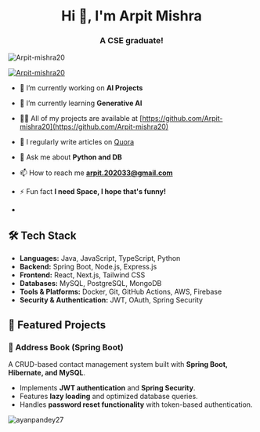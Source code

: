 <h1 align="center">Hi 👋, I'm Arpit Mishra</h1>
<h3 align="center">A CSE graduate!</h3>


<p align="left"> <img src="https://komarev.com/ghpvc/?username=Arpit-mishra20&label=Profile%20views&color=0e75b6&style=flat" alt="Arpit-mishra20" /> </p>

<p align="left"> <a href="https://github.com/ryo-ma/github-profile-trophy"><img src="https://github-profile-trophy.vercel.app/?username=Arpit-mishra20" alt="Arpit-mishra20" /></a> </p>


- 🔭 I’m currently working on **AI Projects**

- 🌱 I’m currently learning **Generative AI**

- 👨‍💻 All of my projects are available at [https://github.com/Arpit-mishra20](https://github.com/Arpit-mishra20)

- 📝 I regularly write articles on [Quora](Quora)

- 💬 Ask me about **Python and DB**

- 📫 How to reach me **arpit.202033@gmail.com**

- ⚡ Fun fact **I need Space, I hope that's funny!**
- 
## 🛠 Tech Stack
- **Languages:** Java, JavaScript, TypeScript, Python
- **Backend:** Spring Boot, Node.js, Express.js
- **Frontend:** React, Next.js, Tailwind CSS
- **Databases:** MySQL, PostgreSQL, MongoDB
- **Tools & Platforms:** Docker, Git, GitHub Actions, AWS, Firebase
- **Security & Authentication:** JWT, OAuth, Spring Security

## 📌 Featured Projects
### 🔹 Address Book (Spring Boot)
A CRUD-based contact management system built with **Spring Boot, Hibernate, and MySQL**.
- Implements **JWT authentication** and **Spring Security**.
- Features **lazy loading** and optimized database queries.
- Handles **password reset functionality** with token-based authentication.


<p><img align="center" src="https://github-readme-streak-stats.herokuapp.com/?user=ayanpandey27&" alt="ayanpandey27" /></p>
